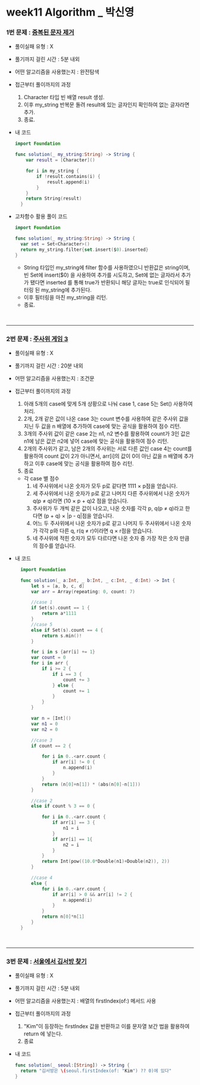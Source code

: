 # week11 Algorithm \_ 박신영

### 1번 문제 : [중복된 문자 제거](https://school.programmers.co.kr/learn/courses/30/lessons/120888)

- 풀이실패 유형 : X
- 풀기까지 걸린 시간 : 5분 내외
- 어떤 알고리즘을 사용했는지 : 완전탐색
- 접근부터 풀이까지의 과정
  1. Character 타입 빈 배열 result 생성.
  2. 이후 my_string 반복문 돌려 result에 있는 글자인지 확인하여 없는 글자라면 추가.
  3. 종료.
- 내 코드

  ```swift
  import Foundation

  func solution(_ my_string:String) -> String {
      var result = [Character]()

      for i in my_string {
          if !result.contains(i) {
              result.append(i)
          }
      }
      return String(result)
    }
  ```

- 고차함수 활용 풀이 코드

  ```swift
  import Foundation

  func solution(_ my_string:String) -> String {
    var set = Set<Character>()
    return my_string.filter{set.insert($0).inserted}
  }
  ```

  - String 타입인 my_string에 filter 함수를 사용하였으니 반환값은 string이며, 빈 Set에 insert($0) 을 사용하여 추가를 시도하고, Set에 없는 글자라서 추가가 됐다면 inserted 를 통해 true가 반환되니 해당 글자는 true로 인식되어 필터링 된 my_string에 추가된다.
  - 이후 필터링을 마친 my_string을 리턴.
  - 종료.

<br>

---

### 2번 문제 : [주사위 게임 3](https://school.programmers.co.kr/learn/courses/30/lessons/181916)

- 풀이실패 유형 : X
- 풀기까지 걸린 시간 : 20분 내외
- 어떤 알고리즘을 사용했는지 : 조건문
- 접근부터 풀이까지의 과정

  1. 아래 5개의 case에 맞게 5개 상황으로 나눠 case 1, case 5는 Set() 사용하여 처리.
  2. 2개, 2개 같은 값이 나온 case 3는 count 변수를 사용하여 같은 주사위 값을 지닌 두 값을 n 배열에 추가하여 case에 맞는 공식을 활용하여 점수 리턴.
  3. 3개의 주사위 값이 같은 case 2는 n1, n2 변수를 활용하여 count가 3인 값은 n1에 남은 값은 n2에 넣어 case에 맞는 공식을 활용하여 점수 리턴.
  4. 2개의 주사위가 같고, 남은 2개의 주사위는 서로 다른 값인 case 4는 count를 활용하여 count 값이 2가 아니면서, arr[i]의 값이 0이 아닌 값을 n 배열에 추가하고 이후 case에 맞는 공식을 활용하여 점수 리턴.
  5. 종료

  - 각 case 별 점수
    1. 네 주사위에서 나온 숫자가 모두 p로 같다면 1111 × p점을 얻습니다.
    2. 세 주사위에서 나온 숫자가 p로 같고 나머지 다른 주사위에서 나온 숫자가 q(p ≠ q)라면 (10 × p + q)2 점을 얻습니다.
    3. 주사위가 두 개씩 같은 값이 나오고, 나온 숫자를 각각 p, q(p ≠ q)라고 한다면 (p + q) × |p - q|점을 얻습니다.
    4. 어느 두 주사위에서 나온 숫자가 p로 같고 나머지 두 주사위에서 나온 숫자가 각각 p와 다른 q, r(q ≠ r)이라면 q × r점을 얻습니다.
    5. 네 주사위에 적힌 숫자가 모두 다르다면 나온 숫자 중 가장 작은 숫자 만큼의 점수를 얻습니다.

- 내 코드

  ```swift
    import Foundation

    func solution(_ a:Int, _ b:Int, _ c:Int, _ d:Int) -> Int {
        let s = [a, b, c, d]
        var arr = Array(repeating: 0, count: 7)

        //case 1
        if Set(s).count == 1 {
            return a*1111
        }
        //case 5
        else if Set(s).count == 4 {
            return s.min()!
        }

        for i in s {arr[i] += 1}
        var count = 0
        for i in arr {
            if i >= 2 {
                if i == 3 {
                    count += 3
                } else {
                    count += 1
                }
            }
        }

        var n = [Int]()
        var n1 = 0
        var n2 = 0

        //case 3
        if count == 2 {

            for i in 0..<arr.count {
                if arr[i] != 0 {
                    n.append(i)
                }
            }
            return (n[0]+n[1]) * (abs(n[0]-n[1]))
        }

        //case 2
        else if count % 3 == 0 {

            for i in 0..<arr.count {
                if arr[i] == 3 {
                    n1 = i
                }
                if arr[i] == 1{
                    n2 = i
                }
            }
            return Int(pow((10.0*Double(n1)+Double(n2)), 2))
        }

        //case 4
        else {
            for i in 0..<arr.count {
                if arr[i] > 0 && arr[i] != 2 {
                    n.append(i)
                }
            }
            return n[0]*n[1]
        }
    }
  ```

<br>

---

### 3번 문제 : [서울에서 김서방 찾기](https://school.programmers.co.kr/learn/courses/30/lessons/12919)

- 풀이실패 유형 : X
- 풀기까지 걸린 시간 : 5분 내외
- 어떤 알고리즘을 사용했는지 : 배열의 firstIndex(of:) 메서드 사용
- 접근부터 풀이까지의 과정

  1. "Kim"이 등장하는 firstIndex 값을 반환하고 이를 문자열 보간 법을 활용하여 return 에 넣는다.
  2. 종료

- 내 코드

  ```swift
  func solution(_ seoul:[String]) -> String {
    return "김서방은 \(seoul.firstIndex(of: "Kim") ?? 0)에 있다"
  }
  ```
